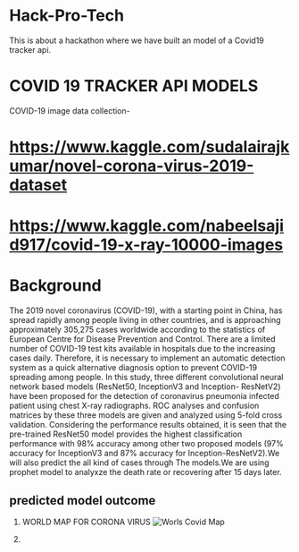 # Hack-Pro-Tech
This is about a hackathon where we have built an model of a Covid19 tracker api.

# COVID 19 TRACKER API MODELS
COVID-19 image data collection-
# https://www.kaggle.com/sudalairajkumar/novel-corona-virus-2019-dataset
# https://www.kaggle.com/nabeelsajid917/covid-19-x-ray-10000-images
# Background
The 2019 novel coronavirus (COVID-19), with a starting point in China, has spread rapidly
among people living in other countries, and is approaching approximately 305,275 cases  worldwide according to the statistics of European Centre for Disease Prevention and Control.  There are a limited number of COVID-19 test kits available in hospitals due to the increasing  cases daily. Therefore, it is necessary to implement an automatic detection system as a quick  alternative diagnosis option to prevent COVID-19 spreading among people. In this study, three  different convolutional neural network based models (ResNet50, InceptionV3 and Inception-  ResNetV2) have been proposed for the detection of coronavirus pneumonia infected patient  using chest X-ray radiographs. ROC analyses and confusion matrices by these three models are  given and analyzed using 5-fold cross validation. Considering the performance results obtained,  it is seen that the pre-trained ResNet50 model provides the highest classification performance  with 98% accuracy among other two proposed models (97% accuracy for InceptionV3 and 87%  accuracy for Inception-ResNetV2).We will also predict the all kind of cases through
The models.We are using prophet model to analyxze the death rate or recovering after 15 days later.

## predicted model outcome
1)  WORLD MAP FOR CORONA VIRUS 
![Worls Covid Map](https://user-images.githubusercontent.com/43465317/80907563-e734c600-8d35-11ea-92ea-079a673b8b93.png)

2)
